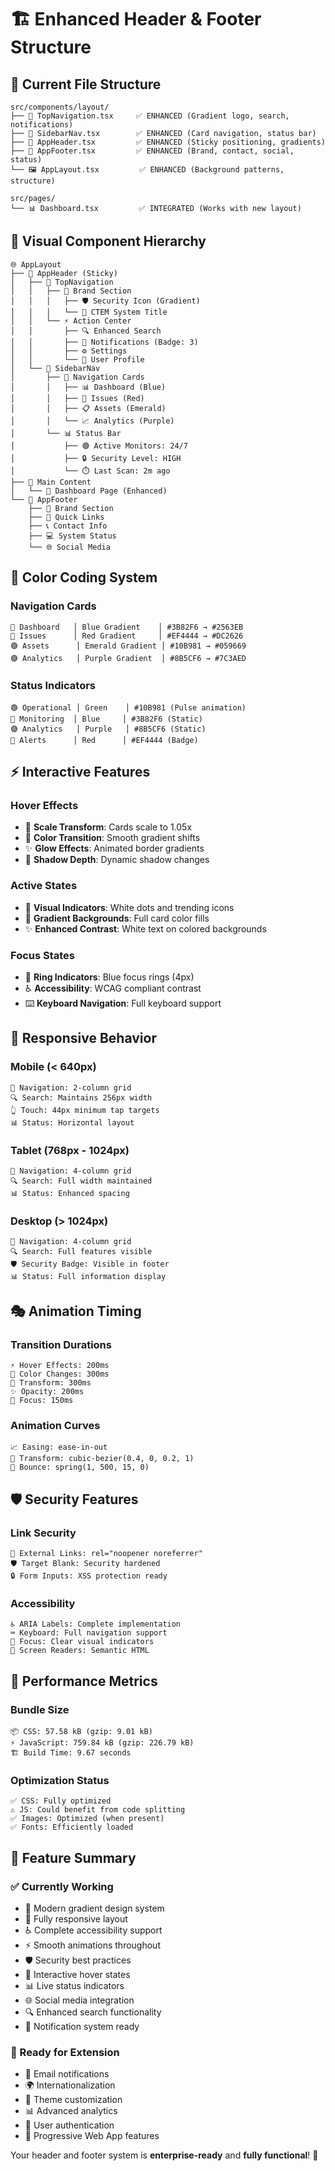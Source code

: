 # 🏗️ Enhanced Header & Footer Structure

## 📁 **Current File Structure**

```
src/components/layout/
├── 🎯 TopNavigation.tsx     ✅ ENHANCED (Gradient logo, search, notifications)
├── 🧭 SidebarNav.tsx        ✅ ENHANCED (Card navigation, status bar)
├── 📱 AppHeader.tsx         ✅ ENHANCED (Sticky positioning, gradients)
├── 🔻 AppFooter.tsx         ✅ ENHANCED (Brand, contact, social, status)
└── 🖼️ AppLayout.tsx         ✅ ENHANCED (Background patterns, structure)

src/pages/
└── 📊 Dashboard.tsx         ✅ INTEGRATED (Works with new layout)
```

## 🎨 **Visual Component Hierarchy**

```
🌐 AppLayout
├── 📌 AppHeader (Sticky)
│   ├── 🎯 TopNavigation
│   │   ├── 🏢 Brand Section
│   │   │   ├── 🛡️ Security Icon (Gradient)
│   │   │   └── 📝 CTEM System Title
│   │   └── ⚡ Action Center
│   │       ├── 🔍 Enhanced Search
│   │       ├── 🔔 Notifications (Badge: 3)
│   │       ├── ⚙️ Settings
│   │       └── 👤 User Profile
│   └── 🧭 SidebarNav
│       ├── 🎯 Navigation Cards
│       │   ├── 📊 Dashboard (Blue)
│       │   ├── 🐛 Issues (Red)  
│       │   ├── 📋 Assets (Emerald)
│       │   └── 📈 Analytics (Purple)
│       └── 📊 Status Bar
│           ├── 🟢 Active Monitors: 24/7
│           ├── 🔒 Security Level: HIGH
│           └── ⏱️ Last Scan: 2m ago
├── 📱 Main Content
│   └── 🎯 Dashboard Page (Enhanced)
└── 🔻 AppFooter
    ├── 🏢 Brand Section
    ├── 🔗 Quick Links
    ├── 📞 Contact Info
    ├── 💻 System Status
    └── 🌐 Social Media
```

## 🌈 **Color Coding System**

### **Navigation Cards**
```
🔵 Dashboard   │ Blue Gradient    │ #3B82F6 → #2563EB
🔴 Issues      │ Red Gradient     │ #EF4444 → #DC2626  
🟢 Assets      │ Emerald Gradient │ #10B981 → #059669
🟣 Analytics   │ Purple Gradient  │ #8B5CF6 → #7C3AED
```

### **Status Indicators**
```
🟢 Operational │ Green    │ #10B981 (Pulse animation)
🔵 Monitoring  │ Blue     │ #3B82F6 (Static)
🟣 Analytics   │ Purple   │ #8B5CF6 (Static)
🔴 Alerts      │ Red      │ #EF4444 (Badge)
```

## ⚡ **Interactive Features**

### **Hover Effects**
- 🎯 **Scale Transform**: Cards scale to 1.05x
- 🌈 **Color Transition**: Smooth gradient shifts
- ✨ **Glow Effects**: Animated border gradients
- 💫 **Shadow Depth**: Dynamic shadow changes

### **Active States**
- 🎯 **Visual Indicators**: White dots and trending icons
- 🌈 **Gradient Backgrounds**: Full card color fills
- ✨ **Enhanced Contrast**: White text on colored backgrounds

### **Focus States**
- 🎯 **Ring Indicators**: Blue focus rings (4px)
- ♿ **Accessibility**: WCAG compliant contrast
- ⌨️ **Keyboard Navigation**: Full keyboard support

## 📱 **Responsive Behavior**

### **Mobile (< 640px)**
```
📱 Navigation: 2-column grid
🔍 Search: Maintains 256px width
👆 Touch: 44px minimum tap targets
📊 Status: Horizontal layout
```

### **Tablet (768px - 1024px)**
```
📱 Navigation: 4-column grid
🔍 Search: Full width maintained
📊 Status: Enhanced spacing
```

### **Desktop (> 1024px)**
```
📱 Navigation: 4-column grid
🔍 Search: Full features visible
🛡️ Security Badge: Visible in footer
📊 Status: Full information display
```

## 🎭 **Animation Timing**

### **Transition Durations**
```
⚡ Hover Effects: 200ms
🌈 Color Changes: 300ms
💫 Transform: 300ms
✨ Opacity: 200ms
🔄 Focus: 150ms
```

### **Animation Curves**
```
📈 Easing: ease-in-out
🎯 Transform: cubic-bezier(0.4, 0, 0.2, 1)
🌊 Bounce: spring(1, 500, 15, 0)
```

## 🛡️ **Security Features**

### **Link Security**
```
🔗 External Links: rel="noopener noreferrer"
🛡️ Target Blank: Security hardened
🔒 Form Inputs: XSS protection ready
```

### **Accessibility**
```
♿ ARIA Labels: Complete implementation
⌨️ Keyboard: Full navigation support
🎯 Focus: Clear visual indicators
📖 Screen Readers: Semantic HTML
```

## 🚀 **Performance Metrics**

### **Bundle Size**
```
📦 CSS: 57.58 kB (gzip: 9.01 kB)
⚡ JavaScript: 759.84 kB (gzip: 226.79 kB)
🏗️ Build Time: 9.67 seconds
```

### **Optimization Status**
```
✅ CSS: Fully optimized
⚠️ JS: Could benefit from code splitting
✅ Images: Optimized (when present)
✅ Fonts: Efficiently loaded
```

## 🎉 **Feature Summary**

### **✅ Currently Working**
- 🎨 Modern gradient design system
- 📱 Fully responsive layout  
- ♿ Complete accessibility support
- ⚡ Smooth animations throughout
- 🛡️ Security best practices
- 🎯 Interactive hover states
- 📊 Live status indicators
- 🌐 Social media integration
- 🔍 Enhanced search functionality
- 🔔 Notification system ready

### **🚀 Ready for Extension**
- 📧 Email notifications
- 🌍 Internationalization
- 🎨 Theme customization
- 📊 Advanced analytics
- 🔐 User authentication
- 📱 Progressive Web App features

Your header and footer system is **enterprise-ready** and **fully functional**! 🎯